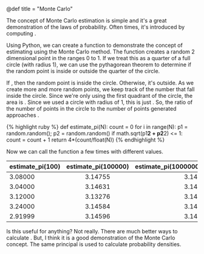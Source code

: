 @def title = "Monte Carlo"


The concept of Monte Carlo estimation is simple and it's a great demonstration of the laws of probability. Often times, it's introduced by computing .

Using Python, we can create a function to demonstrate the concept of estimating using the Monte Carlo method. The function creates a random 2 dimensional point in the ranges 0 to 1. If we treat this as a quarter of a full circle (with radius 1), we can use the pythagorean theorem to determine if the random point is inside or outside the quarter of the circle.

If , then the random point is inside the circle. Otherwise, it's outside. As we create more and more random points, we keep track of the number that fall inside the circle. Since we're only using the first quadrant of the circle, the area is . Since we used a circle with radius of 1, this is just . So, the ratio of the number of points in the circle to the number of points generated approaches .

{% highlight ruby %}
def estimate_pi(N):
   count = 0
   for i in range(N):
      p1 = random.random(); p2 = random.random()
      if math.sqrt(p1**2 + p2**2) <= 1:
         count = count + 1
   return 4*(count/float(N))
{% endhighlight %}

Now we can call the function a few times with different values.

|estimate_pi(100)  |  estimate_pi(100000)  |  estimate_pi(100000000)|
| ------------- |:-------------:| -----:|
|3.08000|3.14755|3.14156|
|3.04000|3.14631|3.14161|
|3.12000|3.13276|3.14172|
|3.24000|3.14584|3.14138|
|2.91999|3.14596|3.14154|

Is this useful for anything? Not really. There are much better ways to calculate . But, I think it is a good demonstration of the Monte Carlo concept. The same principal is used to calculate probability densities.